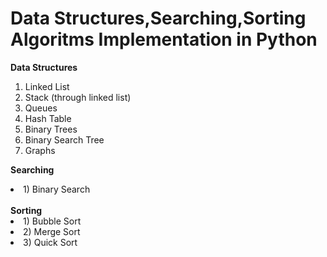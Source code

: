# Data Structures,Searching,Sorting Algoritms Implementation in Python
<b>Data Structures</b>
1) Linked List
2) Stack (through linked list)
3) Queues
4) Hash Table
5) Binary Trees
6) Binary Search Tree
7) Graphs 

<b>Searching</b>
<li>1) Binary Search</li>
<br>
<b>Sorting</b>
<li>1) Bubble Sort</li>
<li>2) Merge Sort</li>
<li>3) Quick Sort</li>
